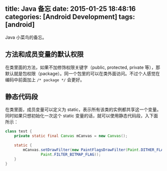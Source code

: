 title: Java 备忘
date: 2015-01-25 18:48:16
categories: [Android Development]
tags: [android]
---

Java 小菜鸟的备忘。

## 方法和成员变量的默认权限
在类里面的方法，如果不加修饰权限关键字（public, protected, private 等），那默认就是包权限（package）。同一个包里的可以在类外面访问。不过个人感觉在编码中前面加上 `/* package */` 会更好。

## 静态代码段
在类里面，成员变量可以定义为 static，表示所有该类的实例都共享这一个变量。同时如果只想初始化一次这个 static 变量的话，就可以使用静态代码段，入下面所示：

```java
class test {
    private static final Canvas mCanvas = new Canvas();
	
    static {
        mCanvas.setDrawFilter(new PaintFlagsDrawFilter(Paint.DITHER_FLAG,
                Paint.FILTER_BITMAP_FLAG));
    }
}
```

